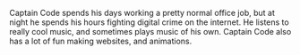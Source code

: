 Captain Code spends his days working a pretty normal office job, but at night he
spends his hours fighting digital crime on the internet. He listens to really
cool music, and sometimes plays music of his own. Captain Code also has a lot of
fun making websites, and animations.
